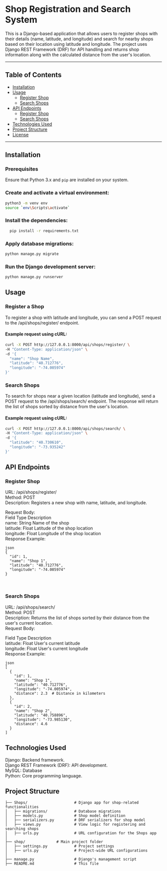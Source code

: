 # Shop Registration and Search System

This is a Django-based application that allows users to register shops with their details (name, latitude, and longitude) and search for nearby shops based on their location using latitude and longitude. The project uses Django REST Framework (DRF) for API handling and returns shop information along with the calculated distance from the user's location.

---

## Table of Contents

- [Installation](#installation)
- [Usage](#usage)
  - [Register Shop](#register-shop)
  - [Search Shops](#search-shops)
- [API Endpoints](#api-endpoints)
  - [Register Shop](#register-shop)
  - [Search Shops](#search-shops)
- [Technologies Used](#technologies-used)
- [Project Structure](#project-structure)
- [License](#license)

---

## Installation

### Prerequisites

Ensure that Python 3.x and `pip` are installed on your system.

### Create and activate a virtual environment:
  ```bash
  python3 -m venv env
  source `env\Scripts\activate`
  ```
### Install the dependencies:
```bash
  pip install -r requirements.txt
```

### Apply database migrations:
```bash
python manage.py migrate
```

### Run the Django development server:
```bash
python manage.py runserver
```

## Usage
### Register a Shop
To register a shop with latitude and longitude, you can send a POST request to the /api/shops/register/ endpoint.

#### Example request using cURL:
```bash
curl -X POST http://127.0.0.1:8000/api/shops/register/ \
-H "Content-Type: application/json" \
-d '{
  "name": "Shop Name",
  "latitude": "40.712776",
  "longitude": "-74.005974"
}'
```
### Search Shops
To search for shops near a given location (latitude and longitude), send a POST request to the /api/shops/search/ endpoint. The response will return the list of shops sorted by distance from the user's location.

#### Example request using cURL:
```bash
curl -X POST http://127.0.0.1:8000/api/shops/search/ \
-H "Content-Type: application/json" \
-d '{
  "latitude": "40.730610",
  "longitude": "-73.935242"
}'
```

## API Endpoints
### Register Shop
  URL: /api/shops/register/
  <br>
  Method: POST
  <br>
  Description: Registers a new shop with name, latitude, and longitude.
  <br>

  Request Body:<br>
  Field	Type	Description <br>
  name:	String	Name of the shop <br>
  latitude:	Float	Latitude of the shop location <br>
  longitude:	Float	Longitude of the shop location <br>
  Response Example: <br>

    json
    {
      "id": 1,
      "name": "Shop 1",
      "latitude": "40.712776",
      "longitude": "-74.005974"
    }
<br>

### Search Shops
  URL: /api/shops/search/ <br>
  Method: POST <br>
  Description: Returns the list of shops sorted by their distance from the user's current location. <br>
  Request Body: <br>

  Field	Type	Description <br>
  latitude:	Float	User's current latitude <br>
  longitude:	Float	User's current longitude <br>
  Response Example: <br>

    json
    [
      {
        "id": 1,
        "name": "Shop 1",
        "latitude": "40.712776",
        "longitude": "-74.005974",
        "distance": 2.3  # Distance in kilometers
      },
      {
        "id": 2,
        "name": "Shop 2",
        "latitude": "40.758896",
        "longitude": "-73.985130",
        "distance": 4.6  
      }
    ]

## Technologies Used
  Django: Backend framework. <br>
  Django REST Framework (DRF): API development. <br>
  MySQL: Database <br>
  Python: Core programming language. <br>

## Project Structure

    ├── Shops/                     # Django app for shop-related functionalities
    │   ├── migrations/            # Database migrations 
    │   ├── models.py              # Shop model definition 
    │   ├── serializers.py         # DRF serializers for shop model 
    │   ├── views.py               # View logic for registering and searching shops
    │   ├── urls.py                # URL configuration for the Shops app
    │
    ├── shop/              # Main project folder
    │   ├── settings.py            # Project settings
    │   ├── urls.py                # Project-wide URL configurations
    │
    ├── manage.py                  # Django's management script
    ├── README.md                  # This file
